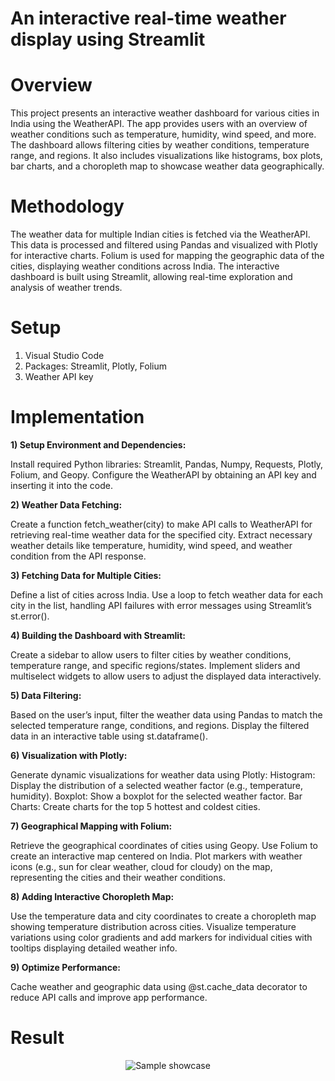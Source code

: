 # An interactive real-time weather display using Streamlit

# Overview

This project presents an interactive weather dashboard for various cities in India using the WeatherAPI. The app provides users with an overview of weather conditions such as temperature, humidity, wind speed, and more. The dashboard allows filtering cities by weather conditions, temperature range, and regions. It also includes visualizations like histograms, box plots, bar charts, and a choropleth map to showcase weather data geographically.

# Methodology

The weather data for multiple Indian cities is fetched via the WeatherAPI. This data is processed and filtered using Pandas and visualized with Plotly for interactive charts. Folium is used for mapping the geographic data of the cities, displaying weather conditions across India. The interactive dashboard is built using Streamlit, allowing real-time exploration and analysis of weather trends.

# Setup

1) Visual Studio Code
2) Packages: Streamlit, Plotly, Folium
3) Weather API key

# Implementation

**1) Setup Environment and Dependencies:**

Install required Python libraries: Streamlit, Pandas, Numpy, Requests, Plotly, Folium, and Geopy.
Configure the WeatherAPI by obtaining an API key and inserting it into the code.

**2) Weather Data Fetching:**

Create a function fetch_weather(city) to make API calls to WeatherAPI for retrieving real-time weather data for the specified city.
Extract necessary weather details like temperature, humidity, wind speed, and weather condition from the API response.

**3) Fetching Data for Multiple Cities:**

Define a list of cities across India.
Use a loop to fetch weather data for each city in the list, handling API failures with error messages using Streamlit’s st.error().

**4) Building the Dashboard with Streamlit:**

Create a sidebar to allow users to filter cities by weather conditions, temperature range, and specific regions/states.
Implement sliders and multiselect widgets to allow users to adjust the displayed data interactively.

**5) Data Filtering:**

Based on the user’s input, filter the weather data using Pandas to match the selected temperature range, conditions, and regions.
Display the filtered data in an interactive table using st.dataframe().

**6) Visualization with Plotly:**

Generate dynamic visualizations for weather data using Plotly:
Histogram: Display the distribution of a selected weather factor (e.g., temperature, humidity).
Boxplot: Show a boxplot for the selected weather factor.
Bar Charts: Create charts for the top 5 hottest and coldest cities.

**7) Geographical Mapping with Folium:**

Retrieve the geographical coordinates of cities using Geopy.
Use Folium to create an interactive map centered on India.
Plot markers with weather icons (e.g., sun for clear weather, cloud for cloudy) on the map, representing the cities and their weather conditions.

**8) Adding Interactive Choropleth Map:**

Use the temperature data and city coordinates to create a choropleth map showing temperature distribution across cities.
Visualize temperature variations using color gradients and add markers for individual cities with tooltips displaying detailed weather info.

**9) Optimize Performance:**

Cache weather and geographic data using @st.cache_data decorator to reduce API calls and improve app performance.

# Result

<p align = "center">
  <img src= "https://github.com/user-attachments/assets/c9831e6d-0e81-412f-8c7f-c98b133ac016" alt = "Sample showcase" />
</p>
